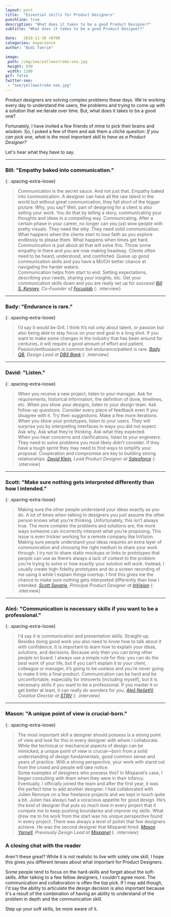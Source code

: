 ```yaml
---
layout: post
title:  "Essential skills for Product Designers"
punchline: true
description: "What does it takes to be a good Product Designer?"
subtitle: "What does it takes to be a good Product Designer?"

date:   2018-11-30 +0700
categories: experience
author: "Budi Tanrim"

image:
 path: /img/seo/yellowstroke-seo.jpg
 height: 630
 width: 1200
gif: false
twitter-seo: 
 - "seo/yellowstroke-seo.jpg"
---
```


Product designers are solving complex problems these days. We're working every day to understand the users, the problems and trying to come up with a solution that we iterate over time. But, what does it takes to be a good one?

Fortunately, I have invited a few friends of mine to pick their brains and wisdom. So, I poked a few of them and ask them a cliché question: _If you can pick one, what is the most important skill to have as a Product Designer?_

Let's hear what they have to say.

---

### Bill: "Empathy baked into communication."
{: .spacing-extra-loose}

>  Communication is the secret sauce. And not just that. Empathy baked into communication. A designer can have all the raw talent in the world but without great communication, they fall short of the bigger picture. Why, you say? Well, part of designing for a client is also selling your work. You do that by telling a story, communicating your thoughts and ideas in a compelling way. Communicating. After a certain phase in your career, no longer can you just wow people with pretty visuals. They need the why. They need solid communication.  
>What happens when the clients start to lose faith as you explore endlessly to please them. What happens when times get hard. Communication is just about all that will solve this. Throw some empathy in there and you are now making headway. Clients often need to be heard, understood, and comforted. Queue up good communication skills and you have a MUCH better chance at navigating the harder waters.  
>Communication helps from start to end. Setting expectations, describing your needs, sharing your insights, etc. Get your communication skills down and you are really set up for success!
>  <cite> <a href="https://dribbble.com/billskenney">Bill S. Kenney</a>, Co-Founder of <a href="https://focuslabllc.com/">Focuslab</a></cite>
{: .interview}

---

### Bady: "Endurance is rare."
{: .spacing-extra-loose}

>  I’d say it would be Grit. I think It’s not only about talent, or passion but also being able to stay focus on your end goal in a long shot. If you want to make some changes in the industry that has been around for centuries, it will require a good amount of effort and patient. Passion/enthusiasm is common but endurance/patient is rare.
> <cite> <a href="https://www.instagram.com/bady">Bady QB</a>, Design Lead at <a href="https://www.dbs.com/design">DBS Bank</a></cite>
{: .interview}

---

### David: "Listen."
{: .spacing-extra-loose}

> When you receive a new project, listen to your manager. Ask for requirements, historical information, the definition of done, timelines, etc.
> When you show your designs, listen to your design team. Ask follow-up questions. Consider every piece of feedback even if you disagree with it. Try their suggestions. Make a few more iterations. 
> When you show your prototypes, listen to your users. They will surprise you by interpreting interfaces in ways you did not expect. Ask why. Ask what they’re thinking. Ask what they expected.  
> When you hear concerns and clarifications, listen to your engineers. They need to solve problems you most likely didn’t consider. If they have a tough sprint they may need to find ways to simplify your proposal. Cooperation and compromise are key to building strong relationships.
> <cite><a href="http://www.freshlyground.design">David Klein</a>, Lead Product Designer at <a href="https://www.salesforce.com">Salesforce</a></cite>
{: .interview}

---

### Scott: "Make sure nothing gets interpreted differently than how I intended."
{: .spacing-extra-loose}

> Making sure the other people understand your ideas exactly as you do. A lot of times when talking to designers you just assume the other person knows what you’re thinking. Unfortunately, this isn’t always true. The more complex the problems and solutions are, the more ways someone can incorrectly interpret what you’re proposing. This issue is even trickier working for a remote company like InVision. Making sure people understand your ideas requires an extra layer of communication and choosing the right medium to share your work through. I try not to share static mockups or links to prototypes that people can use as there’s always a lack of context to the problem you’re trying to solve or how exactly your solution will work. Instead, I usually create high-fidelity prototypes and do a screen recording of me using it while I explain things overtop. I find this gives me the chance to make sure nothing gets interpreted differently than how I intended.
> <cite><a href="https://twitter.com/scottsavarie">Scott Savarie</a>, Principal Product Designer at <a href="https://invisionapp.com/studio">InVision</a></cite>
{: .interview}

---

### Aleš: "Communication is necessary skills if you want to be a professional."
{: .spacing-extra-loose}

>  I'd say it is communication and presentation skills. Straight-up. Besides doing good work you also need to know how to talk about it with confidence. It is important to learn how to explain your ideas, solutions, and decisions. Because only then you can bring other people on board. I always use a simple rule for this: you can do the best work of your life, but if you can’t explain it to your client, colleague or manager, it’s going to be useless and you’re never going to make it into a final product.
Communication can be hard and be uncomfortable, especially for introverts (including myself), but it is necessary skills if you want to be a professional. If you master it or get better at least, it can really do wonders for you.
>  <cite> <a href="https://www.instagram.com/alesnesetril">Aleš Nešetřil</a>, Creative Director at <a href="http://www.strv.com/"> STRV</a></cite>
{: .interview}

---

### Mason: "A unique point of view is crucial-born."
{: .spacing-extra-loose}

>The most important skill a designer should possess is a strong point of view and look for this in every designer with whom I collaborate. While the technical or mechanical aspects of design can be mimicked, a unique point of view is crucial—born from a solid understanding of design fundamentals, good common sense and years of practice. With a strong perspective, your work with stand out from the crowd and people will take notice.  
>Some examples of designers who possess this? In Mixpanel’s case, I began consulting with them when they were in their infancy. Eventually, I officially joined the team and after the first year, it was the perfect time to add another designer. I had collaborated with Julien Renvoye on a few freelance projects and we kept in touch quite a bit. Julien has always had a voracious appetite for good design. He’s the kind of designer that puts so much love in every project that it compels me to keep pushing boundaries and improve my skills. What drew me to his work from the start was his unique perspective found in every project. There was always a level of polish that few designers achieve. He was the second designer that Mixpanel hired.
> <cite><a href="https://dribbble.com/yarnell">Mason Yarnell</a>, Previously Design Lead at <a href="http://www.mixpanel.com/"> Mixpanel</a></cite>
{: .interview}



### A closing chat with the reader
Aren't these great? While it is not realistic to live with solely one skill, I hope this gives you different lenses about what important for Product Designers. 

Some people tend to focus on the hard-skills and forget about the soft-skills. After talking to a few fellow designers, I couldn't agree more. The communication and collaboration is often the top pick. If I may add though, I'd say the ability to articulate the design decision is also important because it's a result of the combination of having an ability to understand of the problem in depth and the communication skill.

Step up your soft skills, be more aware of it.
